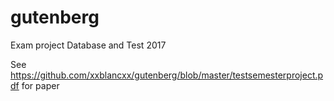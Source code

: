 # gutenberg
Exam project Database and Test 2017

See https://github.com/xxblancxx/gutenberg/blob/master/testsemesterproject.pdf for paper
